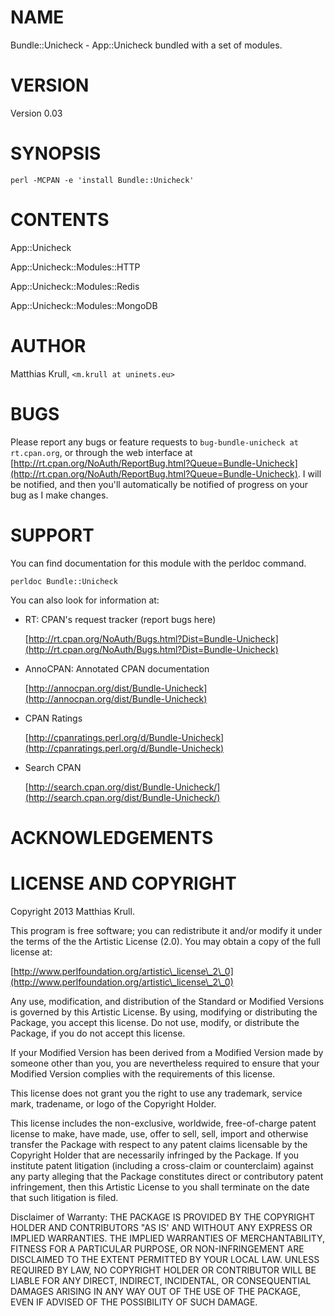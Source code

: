 # NAME

Bundle::Unicheck - App::Unicheck bundled with a set of modules.

# VERSION

Version 0.03

# SYNOPSIS

`perl -MCPAN -e 'install Bundle::Unicheck'`

# CONTENTS

App::Unicheck

App::Unicheck::Modules::HTTP

App::Unicheck::Modules::Redis

App::Unicheck::Modules::MongoDB

# AUTHOR

Matthias Krull, `<m.krull at uninets.eu>`

# BUGS

Please report any bugs or feature requests to `bug-bundle-unicheck at rt.cpan.org`, or through
the web interface at [http://rt.cpan.org/NoAuth/ReportBug.html?Queue=Bundle-Unicheck](http://rt.cpan.org/NoAuth/ReportBug.html?Queue=Bundle-Unicheck).  I will be notified, and then you'll
automatically be notified of progress on your bug as I make changes.







# SUPPORT

You can find documentation for this module with the perldoc command.

    perldoc Bundle::Unicheck



You can also look for information at:

- RT: CPAN's request tracker (report bugs here)

    [http://rt.cpan.org/NoAuth/Bugs.html?Dist=Bundle-Unicheck](http://rt.cpan.org/NoAuth/Bugs.html?Dist=Bundle-Unicheck)

- AnnoCPAN: Annotated CPAN documentation

    [http://annocpan.org/dist/Bundle-Unicheck](http://annocpan.org/dist/Bundle-Unicheck)

- CPAN Ratings

    [http://cpanratings.perl.org/d/Bundle-Unicheck](http://cpanratings.perl.org/d/Bundle-Unicheck)

- Search CPAN

    [http://search.cpan.org/dist/Bundle-Unicheck/](http://search.cpan.org/dist/Bundle-Unicheck/)



# ACKNOWLEDGEMENTS



# LICENSE AND COPYRIGHT

Copyright 2013 Matthias Krull.

This program is free software; you can redistribute it and/or modify it
under the terms of the the Artistic License (2.0). You may obtain a
copy of the full license at:

[http://www.perlfoundation.org/artistic\_license\_2\_0](http://www.perlfoundation.org/artistic\_license\_2\_0)

Any use, modification, and distribution of the Standard or Modified
Versions is governed by this Artistic License. By using, modifying or
distributing the Package, you accept this license. Do not use, modify,
or distribute the Package, if you do not accept this license.

If your Modified Version has been derived from a Modified Version made
by someone other than you, you are nevertheless required to ensure that
your Modified Version complies with the requirements of this license.

This license does not grant you the right to use any trademark, service
mark, tradename, or logo of the Copyright Holder.

This license includes the non-exclusive, worldwide, free-of-charge
patent license to make, have made, use, offer to sell, sell, import and
otherwise transfer the Package with respect to any patent claims
licensable by the Copyright Holder that are necessarily infringed by the
Package. If you institute patent litigation (including a cross-claim or
counterclaim) against any party alleging that the Package constitutes
direct or contributory patent infringement, then this Artistic License
to you shall terminate on the date that such litigation is filed.

Disclaimer of Warranty: THE PACKAGE IS PROVIDED BY THE COPYRIGHT HOLDER
AND CONTRIBUTORS "AS IS' AND WITHOUT ANY EXPRESS OR IMPLIED WARRANTIES.
THE IMPLIED WARRANTIES OF MERCHANTABILITY, FITNESS FOR A PARTICULAR
PURPOSE, OR NON-INFRINGEMENT ARE DISCLAIMED TO THE EXTENT PERMITTED BY
YOUR LOCAL LAW. UNLESS REQUIRED BY LAW, NO COPYRIGHT HOLDER OR
CONTRIBUTOR WILL BE LIABLE FOR ANY DIRECT, INDIRECT, INCIDENTAL, OR
CONSEQUENTIAL DAMAGES ARISING IN ANY WAY OUT OF THE USE OF THE PACKAGE,
EVEN IF ADVISED OF THE POSSIBILITY OF SUCH DAMAGE.


